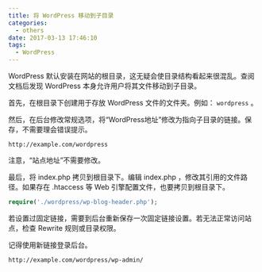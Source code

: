 ```yaml
---
title: 将 WordPress 移动到子目录
categories:
  - others
date: 2017-03-13 17:46:10
tags:
  - WordPress
---
```


WordPress 默认安装在网站的根目录，这无疑会使目录结构看起来很混乱。查阅文档后发现 WordPress 本身允许用户将其文件移动到子目录。

<!-- more -->

首先，在根目录下创建用于存放 WordPress 文件的文件夹。例如： `wordpress` 。

然后，在后台修改常规选项，将“WordPress地址”修改为指向子目录的链接。保存，不需要理会错误提示。

``` xhtml
http://example.com/wordpress
```

注意，“站点地址”不需要修改。

最后，将 index.php 拷贝到根目录下。编辑 index.php ，修改其引用的文件路径。如果存在 .htaccess 等 Web 引擎配置文件，也要拷贝到根目录下。

``` php
require('./wordpress/wp-blog-header.php');
```

若设置过固定链接，需要到后台重新保存一次固定链接设置。若无法正常访问站点，检查 Rewrite 规则或目录权限。

记得使用新链接登录后台。

``` xhtml
http://example.com/wordpress/wp-admin/
```